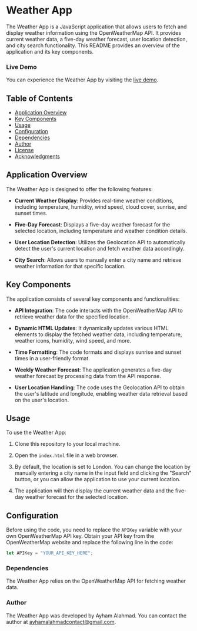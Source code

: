 # Weather App

The Weather App is a JavaScript application that allows users to fetch and display weather information using the OpenWeatherMap API. It provides current weather data, a five-day weather forecast, user location detection, and city search functionality. This README provides an overview of the application and its key components.
### Live Demo

You can experience the Weather App by visiting the [live demo](https://ayhamalahmad.github.io/weatherApp/).

## Table of Contents
- [Application Overview](#application-overview)
- [Key Components](#key-components)
- [Usage](#usage)
- [Configuration](#configuration)
- [Dependencies](#dependencies)
- [Author](#author)
- [License](#license)
- [Acknowledgments](#acknowledgments)

## Application Overview

The Weather App is designed to offer the following features:

- **Current Weather Display**: Provides real-time weather conditions, including temperature, humidity, wind speed, cloud cover, sunrise, and sunset times.

- **Five-Day Forecast**: Displays a five-day weather forecast for the selected location, including temperature and weather condition details.

- **User Location Detection**: Utilizes the Geolocation API to automatically detect the user's current location and fetch weather data accordingly.

- **City Search**: Allows users to manually enter a city name and retrieve weather information for that specific location.

## Key Components

The application consists of several key components and functionalities:

- **API Integration**: The code interacts with the OpenWeatherMap API to retrieve weather data for the specified location.

- **Dynamic HTML Updates**: It dynamically updates various HTML elements to display the fetched weather data, including temperature, weather icons, humidity, wind speed, and more.

- **Time Formatting**: The code formats and displays sunrise and sunset times in a user-friendly format.

- **Weekly Weather Forecast**: The application generates a five-day weather forecast by processing data from the API response.

- **User Location Handling**: The code uses the Geolocation API to obtain the user's latitude and longitude, enabling weather data retrieval based on the user's location.

## Usage

To use the Weather App:

1. Clone this repository to your local machine.

2. Open the `index.html` file in a web browser.

3. By default, the location is set to London. You can change the location by manually entering a city name in the input field and clicking the "Search" button, or you can allow the application to use your current location.

4. The application will then display the current weather data and the five-day weather forecast for the selected location.

## Configuration

Before using the code, you need to replace the `APIKey` variable with your own OpenWeatherMap API key. Obtain your API key from the OpenWeatherMap website and replace the following line in the code:

```javascript
let APIKey = "YOUR_API_KEY_HERE";
```
### Dependencies

The Weather App relies on the OpenWeatherMap API for fetching weather data.

### Author

The Weather App was developed by Ayham Alahmad. You can contact the author at ayhamalahmadcontact@gmail.com.




